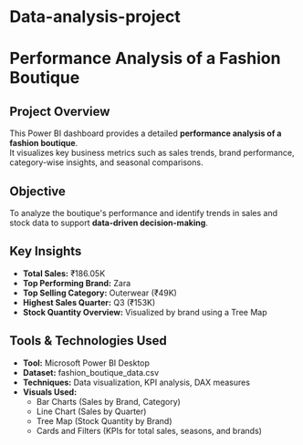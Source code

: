 # Data-analysis-project
#  Performance Analysis of a Fashion Boutique

##  Project Overview
This Power BI dashboard provides a detailed **performance analysis of a fashion boutique**.  
It visualizes key business metrics such as sales trends, brand performance, category-wise insights, and seasonal comparisons.
## Objective
To analyze the boutique's performance and identify trends in sales and stock data to support **data-driven decision-making**.


##  Key Insights
- **Total Sales:** ₹186.05K  
- **Top Performing Brand:** Zara  
- **Top Selling Category:** Outerwear (₹49K)  
- **Highest Sales Quarter:** Q3 (₹153K)  
- **Stock Quantity Overview:** Visualized by brand using a Tree Map  

##  Tools & Technologies Used
- **Tool:** Microsoft Power BI Desktop  
- **Dataset:** fashion_boutique_data.csv  
- **Techniques:** Data visualization, KPI analysis, DAX measures  
- **Visuals Used:**
  - Bar Charts (Sales by Brand, Category)
  - Line Chart (Sales by Quarter)
  - Tree Map (Stock Quantity by Brand)
  - Cards and Filters (KPIs for total sales, seasons, and brands)



